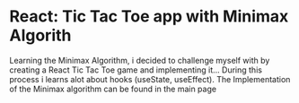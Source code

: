 # React: Tic Tac Toe app with Minimax Algorith

Learning the Minimax Algorithm, i decided to challenge myself with by creating a React Tic Tac Toe game and implementing it... During this process i learns alot about hooks (useState, useEffect).
The Implementation of the Minimax algorithm can be found in the main page 


